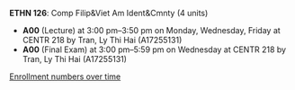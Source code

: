 **ETHN 126**: Comp Filip&Viet Am Ident&Cmnty (4 units)

- **A00** (Lecture) at 3:00 pm–3:50 pm on Monday, Wednesday, Friday at CENTR 218 by Tran, Ly Thi Hai (A17255131)
- **A00** (Final Exam) at 3:00 pm–5:59 pm on Wednesday at CENTR 218 by Tran, Ly Thi Hai (A17255131)

[Enrollment numbers over time](./ETHN126.tsv)
